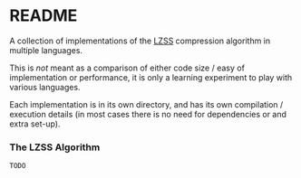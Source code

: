# README #

A collection of implementations of the [LZSS][1] compression algorithm in multiple languages.

This is *not* meant as a comparison of either code size / easy of implementation or performance, it is only a learning experiment to play with various languages.

Each implementation is in its own directory, and has its own compilation / execution details (in most cases there is no need for dependencies or and extra set-up).

### The LZSS Algorithm ###

	TODO
	
[1]: https://en.wikipedia.org/wiki/Lempel%E2%80%93Ziv%E2%80%93Storer%E2%80%93Szymanski

